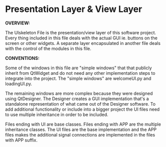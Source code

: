 # Presentation Layer & View Layer
**OVERVIEW:**

The UIskeleton File is the presentation/view layer of this software project.
Every thing included in this file deals with the actual GUI ie. buttons on the 
screen or other widgets. A separate layer encapsulated in another file deals with
the control of the modules in this file. 

**CONVENTIONS:**

Some of the windows in this file are "simple windows" that that publicly inherit 
from QtWidget and do not need any other implementation steps to integrate into the 
project. The "simple windows" are welcomeUI.py and loadingUI.py. 

The remaining windows are more complex because they were designed using QtDesigner.
The Designer creates a GUI implementation that's a standalone representation of what 
came out of the Designer software. To add additional functionality or include into a 
bigger project the UI files need to use multiple inheritance in order to be included.

Files ending with UI are base classes. Files ending with APP are the multiple inheritance 
classes. The UI files are the base implementation and the APP files makes the additional 
signal connections are implemented in the files with APP suffix.      